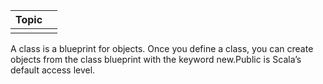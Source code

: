 | Topic |  |
| :--- | :--- |
|  |  |



A class is a blueprint for objects. Once you define a class, you can create objects from the class blueprint with the keyword new.Public is Scala’s default access level.


